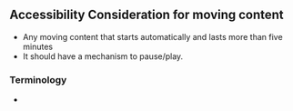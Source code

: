 ## Accessibility Consideration for moving content
* Any moving content that starts automatically and lasts more than five minutes
* It should have a mechanism to pause/play.
### Terminology
*

